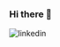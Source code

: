 ### Hi there 👋
![linkedin](https://img.shields.io/badge/Linkedin-0e76a8?style=for-the-badge&logo=Linkedin&logoColor=white)

<!--
**Shawn-Hanclock/Shawn-Hanclock** is a ✨ _special_ ✨ repository because its `README.md` (this file) appears on your GitHub profile.

Here are some ideas to get you started:

- 🔭 I’m currently working on ...
- 🌱 I’m currently learning ...
- 👯 I’m looking to collaborate on ...
- 🤔 I’m looking for help with ...
- 💬 Ask me about ...
- 📫 How to reach me: ...
- 😄 Pronouns: ...
- ⚡ Fun fact: ...
-->
